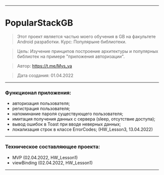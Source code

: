 ____

# PopularStackGB

> Этот проект является частью моего обучения в GB на факультете Android разработки. Курс: Популярыне библиотеки.

> Цель: Изучение принципов построение архитектуры и популярных библиотек на примере "приложения авторизации".

> Автор: https://t.me/Mys_ya

> Дата создания: 01.04.2022
____

### Функционал приложения:

- авторизация пользователя;
- регистрация пользователя;
- напоминание пароля существующего пользователя;
- имитация получения данных с сервера (sleep, отсутствие доступа);
- вывод ошибок в Toast при вводе неверных данных;
- локализация строк в классе ErrorCodes; (HW_Lesson3, 13.04.2022)

____

### Техническое составляющее проекта:

- MVP (02.04.2022, HW_Lesson1)
- viewBinding (02.04.2022, HW_Lesson1)

____
